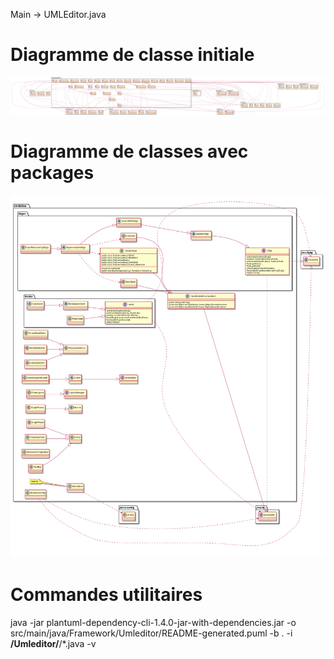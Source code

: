 Main -> UMLEditor.java

# Diagramme de classe initiale
![dcl-initial](README-generated/Diagramme%20de%20classe%20initial.svg)

# Diagramme de classes avec packages
![DCL](README/Diagramme%20de%20classe%20avec%20packages.svg)

# Commandes utilitaires
java -jar plantuml-dependency-cli-1.4.0-jar-with-dependencies.jar -o src/main/java/Framework/Umleditor/README-generated.puml -b . -i **/Umleditor/**/*.java  -v